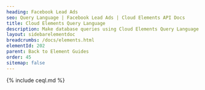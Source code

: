 ```yaml
---
heading: Facebook Lead Ads
seo: Query Language | Facebook Lead Ads | Cloud Elements API Docs
title: Cloud Elements Query Language
description: Make database queries using Cloud Elements Query Language.
layout: sidebarelementdoc
breadcrumbs: /docs/elements.html
elementId: 202
parent: Back to Element Guides
order: 45
sitemap: false
---
```


{% include ceql.md %}
